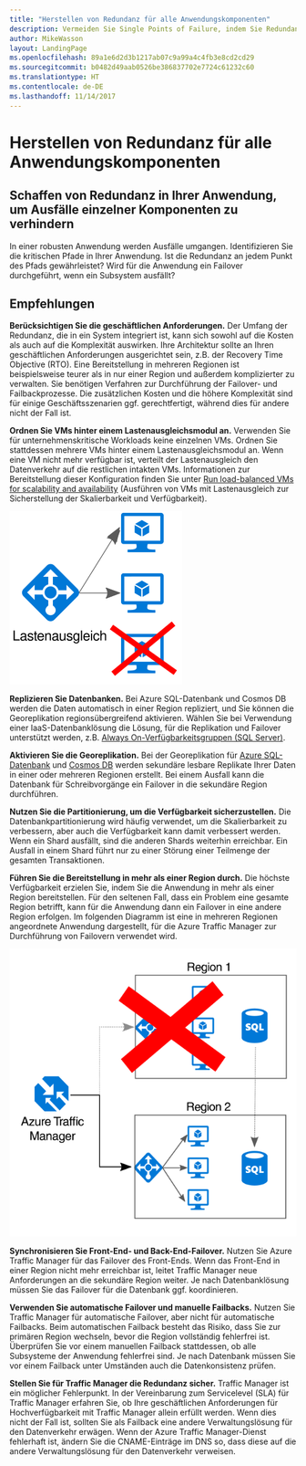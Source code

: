 ```yaml
---
title: "Herstellen von Redundanz für alle Anwendungskomponenten"
description: Vermeiden Sie Single Points of Failure, indem Sie Redundanz in Ihre Anwendung integrieren.
author: MikeWasson
layout: LandingPage
ms.openlocfilehash: 89a1e6d2d3b1217ab07c9a99a4c4fb3e8cd2cd29
ms.sourcegitcommit: b0482d49aab0526be386837702e7724c61232c60
ms.translationtype: HT
ms.contentlocale: de-DE
ms.lasthandoff: 11/14/2017
---
```

# <a name="make-all-things-redundant"></a>Herstellen von Redundanz für alle Anwendungskomponenten

## <a name="build-redundancy-into-your-application-to-avoid-having-single-points-of-failure"></a>Schaffen von Redundanz in Ihrer Anwendung, um Ausfälle einzelner Komponenten zu verhindern

In einer robusten Anwendung werden Ausfälle umgangen. Identifizieren Sie die kritischen Pfade in Ihrer Anwendung. Ist die Redundanz an jedem Punkt des Pfads gewährleistet? Wird für die Anwendung ein Failover durchgeführt, wenn ein Subsystem ausfällt?

## <a name="recommendations"></a>Empfehlungen 

**Berücksichtigen Sie die geschäftlichen Anforderungen.** Der Umfang der Redundanz, die in ein System integriert ist, kann sich sowohl auf die Kosten als auch auf die Komplexität auswirken. Ihre Architektur sollte an Ihren geschäftlichen Anforderungen ausgerichtet sein, z.B. der Recovery Time Objective (RTO). Eine Bereitstellung in mehreren Regionen ist beispielsweise teurer als in nur einer Region und außerdem komplizierter zu verwalten. Sie benötigen Verfahren zur Durchführung der Failover- und Failbackprozesse. Die zusätzlichen Kosten und die höhere Komplexität sind für einige Geschäftsszenarien ggf. gerechtfertigt, während dies für andere nicht der Fall ist.

**Ordnen Sie VMs hinter einem Lastenausgleichsmodul an.** Verwenden Sie für unternehmenskritische Workloads keine einzelnen VMs. Ordnen Sie stattdessen mehrere VMs hinter einem Lastenausgleichsmodul an. Wenn eine VM nicht mehr verfügbar ist, verteilt der Lastenausgleich den Datenverkehr auf die restlichen intakten VMs. Informationen zur Bereitstellung dieser Konfiguration finden Sie unter [Run load-balanced VMs for scalability and availability][multi-vm-blueprint] (Ausführen von VMs mit Lastenausgleich zur Sicherstellung der Skalierbarkeit und Verfügbarkeit).

![](./images/load-balancing.svg)

**Replizieren Sie Datenbanken.** Bei Azure SQL-Datenbank und Cosmos DB werden die Daten automatisch in einer Region repliziert, und Sie können die Georeplikation regionsübergreifend aktivieren. Wählen Sie bei Verwendung einer IaaS-Datenbanklösung die Lösung, für die Replikation und Failover unterstützt werden, z.B. [Always On-Verfügbarkeitsgruppen (SQL Server)][sql-always-on]. 

**Aktivieren Sie die Georeplikation.** Bei der Georeplikation für [Azure SQL-Datenbank][sql-geo-replication] und [Cosmos DB][docdb-geo-replication] werden sekundäre lesbare Replikate Ihrer Daten in einer oder mehreren Regionen erstellt. Bei einem Ausfall kann die Datenbank für Schreibvorgänge ein Failover in die sekundäre Region durchführen.

**Nutzen Sie die Partitionierung, um die Verfügbarkeit sicherzustellen.** Die Datenbankpartitionierung wird häufig verwendet, um die Skalierbarkeit zu verbessern, aber auch die Verfügbarkeit kann damit verbessert werden. Wenn ein Shard ausfällt, sind die anderen Shards weiterhin erreichbar. Ein Ausfall in einem Shard führt nur zu einer Störung einer Teilmenge der gesamten Transaktionen. 

**Führen Sie die Bereitstellung in mehr als einer Region durch.** Die höchste Verfügbarkeit erzielen Sie, indem Sie die Anwendung in mehr als einer Region bereitstellen. Für den seltenen Fall, dass ein Problem eine gesamte Region betrifft, kann für die Anwendung dann ein Failover in eine andere Region erfolgen. Im folgenden Diagramm ist eine in mehreren Regionen angeordnete Anwendung dargestellt, für die Azure Traffic Manager zur Durchführung von Failovern verwendet wird.

![](images/failover.svg)

**Synchronisieren Sie Front-End- und Back-End-Failover.** Nutzen Sie Azure Traffic Manager für das Failover des Front-Ends. Wenn das Front-End in einer Region nicht mehr erreichbar ist, leitet Traffic Manager neue Anforderungen an die sekundäre Region weiter. Je nach Datenbanklösung müssen Sie das Failover für die Datenbank ggf. koordinieren. 

**Verwenden Sie automatische Failover und manuelle Failbacks.** Nutzen Sie Traffic Manager für automatische Failover, aber nicht für automatische Failbacks. Beim automatischen Failback besteht das Risiko, dass Sie zur primären Region wechseln, bevor die Region vollständig fehlerfrei ist. Überprüfen Sie vor einem manuellen Failback stattdessen, ob alle Subsysteme der Anwendung fehlerfrei sind. Je nach Datenbank müssen Sie vor einem Failback unter Umständen auch die Datenkonsistenz prüfen.

**Stellen Sie für Traffic Manager die Redundanz sicher.** Traffic Manager ist ein möglicher Fehlerpunkt. In der Vereinbarung zum Servicelevel (SLA) für Traffic Manager erfahren Sie, ob Ihre geschäftlichen Anforderungen für Hochverfügbarkeit mit Traffic Manager allein erfüllt werden. Wenn dies nicht der Fall ist, sollten Sie als Failback eine andere Verwaltungslösung für den Datenverkehr erwägen. Wenn der Azure Traffic Manager-Dienst fehlerhaft ist, ändern Sie die CNAME-Einträge im DNS so, dass diese auf die andere Verwaltungslösung für den Datenverkehr verweisen.



<!-- links -->

[multi-vm-blueprint]: ../../reference-architectures/virtual-machines-windows/multi-vm.md

[cassandra]: http://cassandra.apache.org/
[docdb-geo-replication]: /azure/documentdb/documentdb-distribute-data-globally
[sql-always-on]: https://msdn.microsoft.com/library/hh510230.aspx
[sql-geo-replication]: /azure/sql-database/sql-database-geo-replication-overview
